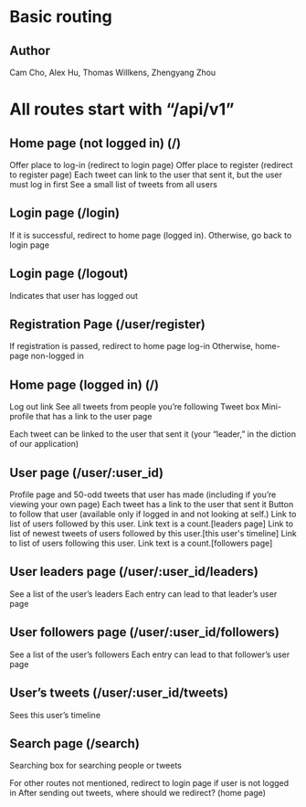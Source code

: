 # Basic routing

## Author
Cam Cho, Alex Hu, Thomas Willkens, Zhengyang Zhou


# All routes start with “/api/v1”
## Home page (not logged in) (/)
Offer place to log-in (redirect to login page)
Offer place to register (redirect to register page)
Each tweet can link to the user that sent it, but the user must log in first
See a small list of tweets from all users

## Login page (/login)
If it is successful, redirect to home page (logged in).
Otherwise, go back to login page

## Login page (/logout)
Indicates that user has logged out

## Registration Page (/user/register)
If registration is passed, redirect to home page log-in
Otherwise, home-page non-logged in

## Home page (logged in) (/)
Log out link
See all tweets from people you’re following
Tweet box
Mini-profile that has a link to the user page


Each tweet can be linked to the user that sent it (your “leader,” in the diction of our application)

## User page (/user/:user_id)
Profile page and 50-odd tweets that user has made (including if you’re viewing your own page)
Each tweet has a link to the user that sent it
Button to follow that user (available only if logged in and not looking at self.)
Link to list of users followed by this user. Link text is a count.[leaders page]
Link to list of newest tweets of users followed by this user.[this user's timeline]
Link to list of users following this user. Link text is a count.[followers page]

## User leaders page (/user/:user_id/leaders)
See a list of the user’s leaders
Each entry can lead to that leader’s user page

## User followers page (/user/:user_id/followers)
See a list of the user’s followers
Each entry can lead to that follower’s user page

## User’s tweets (/user/:user_id/tweets)
Sees this user’s timeline

## Search page (/search)
Searching box for searching people or tweets

For other routes not mentioned, redirect to login page if user is not logged in
After sending out tweets, where should we redirect? (home page)
